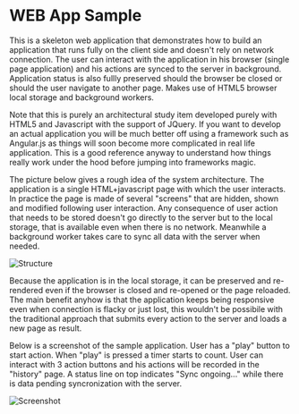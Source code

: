 
WEB App Sample
=============

This is a skeleton web application that demonstrates how to build an application that runs fully on the client side and doesn't rely on network connection. The user can interact with the application in his browser (single page application) and his actions are synced to the server in background. Application status is also fullly preserved should the browser be closed or should the user navigate to another page. Makes use of HTML5 browser local storage and background workers.

Note that this is purely an architectural study item developed purely with HTML5 and Javascript with the support of JQuery. If you want to develop an actual application you will be much better off using a framework such as Angular.js as things will soon become more complicated in real life application. This is a good reference anyway to understand how things really work under the hood before jumping into frameworks magic.

The picture below gives a rough idea of the system architecture. The application is a single HTML+javascript page with which the user interacts. In practice the page is made of several "screens" that are hidden, shown and modified following user interaction. Any consequence of user action that needs to be stored doesn't go directly to the server but to the local storage, that is available even when there is no network. Meanwhile a background worker takes care to sync all data with the server when needed.

![Structure](https://raw.github.com/nicolacimmino/playground/master/WebAppSample/documentation/structure.png)

Because the application is in the local storage, it can be preserved and re-rendered even if the browser is closed and re-opened or the page reloaded. The main benefit anyhow is that the application keeps being responsive even when connection is flacky or just lost, this wouldn't be possibile with the traditional approach that submits every action to the server and loads a new page as result.

Below is a screenshot of the sample application. User has a "play" button to start action. When "play" is pressed a timer starts to count. User can interact with 3 action buttons and his actions will be recorded in the "history" page. A status line on top indicates "Sync ongoing..." while there is data pending syncronization with the server.

![Screenshot](https://raw.github.com/nicolacimmino/playground/master/WebAppSample/documentation/screenshot.png)
